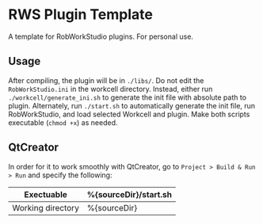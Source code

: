 # RWS Plugin Template
A template for RobWorkStudio plugins. For personal use.

## Usage
After compiling, the plugin will be in ``./libs/``. 
Do not edit the ``RobWorkStudio.ini`` in the workcell directory.
Instead, either run ``./workcell/generate_ini.sh`` to generate the init file
with absolute path to plugin. Alternately, run ``./start.sh`` to automatically
generate the init file, run RobWorkStudio, and load selected Workcell and 
plugin. Make both scripts executable (``chmod +x``) as needed.

## QtCreator
In order for it to work smoothly with QtCreator, go to 
``Project > Build & Run > Run`` and specify the following:

| Exectuable | %{sourceDir}/start.sh |
|---|---|
| Working directory | %{sourceDir} |
